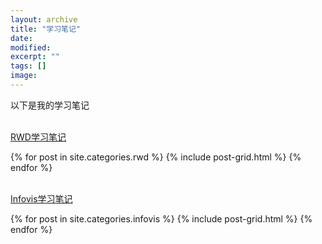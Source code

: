 ```yaml
---
layout: archive
title: "学习笔记"
date: 
modified:
excerpt: ""
tags: []
image: 
---
```


以下是我的学习笔记


<br/>[RWD学习笔记](https://luojihao.github.io/posts/rwd)
<div class="tiles">
{% for post in site.categories.rwd %}
  {% include post-grid.html %}
{% endfor %}
</div><!-- /.tiles 把所有categories 有 rwd 的列出来-->


<br/>[Infovis学习笔记](https://luojihao.github.io/posts/infovis)
<div class="tiles">
{% for post in site.categories.infovis %}
  {% include post-grid.html %}
{% endfor %}
</div><!-- /.tiles 把所有categories 有 infovis 的列出来-->
